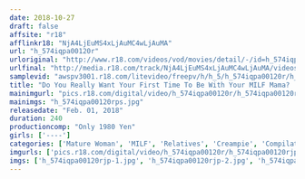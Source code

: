 ```yaml
---
date: 2018-10-27
draft: false
affsite: "r18"
afflinkr18: "NjA4LjEuMS4xLjAuMC4wLjAuMA"
url: "h_574iqpa00120r"
urloriginal: "http://www.r18.com/videos/vod/movies/detail/-/id=h_574iqpa00120r"
urlfinal: "http://media.r18.com/track/NjA4LjEuMS4xLjAuMC4wLjAuMA/videos/vod/movies/detail/-/id=h_574iqpa00120r"
samplevid: "awspv3001.r18.com/litevideo/freepv/h/h_5/h_574iqpa00120r/h_574iqpa00120r_dmb_w.mp4"
title: "Do You Really Want Your First Time To Be With Your MILF Mama? 'Hey! Is That Your Cock Tip Inside My Pussy!? No, Stop It! If You Keep Moving Your Dick Will Slip Inside My Pussy!' But Her Pussy Was So Wet That It Just Slipped Right In! In the End, He Couldn't Resist And They Had Creampie Raw Footage Sex... 30 Ladies/4 Hours"
mainimgurl: "pics.r18.com/digital/video/h_574iqpa00120r/h_574iqpa00120rps.jpg"
mainimgs: "h_574iqpa00120rps.jpg"
releasedate: "Feb. 01, 2018"
duration: 240
productioncomp: "Only 1980 Yen"
girls: ['----']
categories: ['Mature Woman', 'MILF', 'Relatives', 'Creampie', 'Compilation', 'Over 4 Hours']
imgurls: ['pics.r18.com/digital/video/h_574iqpa00120r/h_574iqpa00120rjp-1.jpg', 'pics.r18.com/digital/video/h_574iqpa00120r/h_574iqpa00120rjp-2.jpg', 'pics.r18.com/digital/video/h_574iqpa00120r/h_574iqpa00120rjp-3.jpg', 'pics.r18.com/digital/video/h_574iqpa00120r/h_574iqpa00120rjp-4.jpg', 'pics.r18.com/digital/video/h_574iqpa00120r/h_574iqpa00120rjp-5.jpg', 'pics.r18.com/digital/video/h_574iqpa00120r/h_574iqpa00120rjp-6.jpg', 'pics.r18.com/digital/video/h_574iqpa00120r/h_574iqpa00120rjp-7.jpg', 'pics.r18.com/digital/video/h_574iqpa00120r/h_574iqpa00120rjp-8.jpg', 'pics.r18.com/digital/video/h_574iqpa00120r/h_574iqpa00120rjp-9.jpg', 'pics.r18.com/digital/video/h_574iqpa00120r/h_574iqpa00120rjp-10.jpg', 'pics.r18.com/digital/video/h_574iqpa00120r/h_574iqpa00120rjp-11.jpg', 'pics.r18.com/digital/video/h_574iqpa00120r/h_574iqpa00120rjp-12.jpg', 'pics.r18.com/digital/video/h_574iqpa00120r/h_574iqpa00120rjp-13.jpg', 'pics.r18.com/digital/video/h_574iqpa00120r/h_574iqpa00120rjp-14.jpg', 'pics.r18.com/digital/video/h_574iqpa00120r/h_574iqpa00120rjp-15.jpg', 'pics.r18.com/digital/video/h_574iqpa00120r/h_574iqpa00120rjp-16.jpg', 'pics.r18.com/digital/video/h_574iqpa00120r/h_574iqpa00120rjp-17.jpg', 'pics.r18.com/digital/video/h_574iqpa00120r/h_574iqpa00120rjp-18.jpg', 'pics.r18.com/digital/video/h_574iqpa00120r/h_574iqpa00120rjp-19.jpg', 'pics.r18.com/digital/video/h_574iqpa00120r/h_574iqpa00120rjp-20.jpg']
imgs: ['h_574iqpa00120rjp-1.jpg', 'h_574iqpa00120rjp-2.jpg', 'h_574iqpa00120rjp-3.jpg', 'h_574iqpa00120rjp-4.jpg', 'h_574iqpa00120rjp-5.jpg', 'h_574iqpa00120rjp-6.jpg', 'h_574iqpa00120rjp-7.jpg', 'h_574iqpa00120rjp-8.jpg', 'h_574iqpa00120rjp-9.jpg', 'h_574iqpa00120rjp-10.jpg', 'h_574iqpa00120rjp-11.jpg', 'h_574iqpa00120rjp-12.jpg', 'h_574iqpa00120rjp-13.jpg', 'h_574iqpa00120rjp-14.jpg', 'h_574iqpa00120rjp-15.jpg', 'h_574iqpa00120rjp-16.jpg', 'h_574iqpa00120rjp-17.jpg', 'h_574iqpa00120rjp-18.jpg', 'h_574iqpa00120rjp-19.jpg', 'h_574iqpa00120rjp-20.jpg']
---
```

